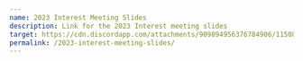 ```yaml
---
name: 2023 Interest Meeting Slides
description: Link for the 2023 Interest meeting slides
target: https://cdn.discordapp.com/attachments/909894956376784906/1150853221791825920/Robotics_Interest_Meeting_2023-2024.pdf
permalink: /2023-interest-meeting-slides/
---
```

